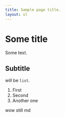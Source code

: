 ```yaml
---
title: Sample page title.
layout: sl
---
```


# Some title #

Some text.

## Subtitle ##

will be `list`.

1. First
2. Second
3. Another one

wow
still md
